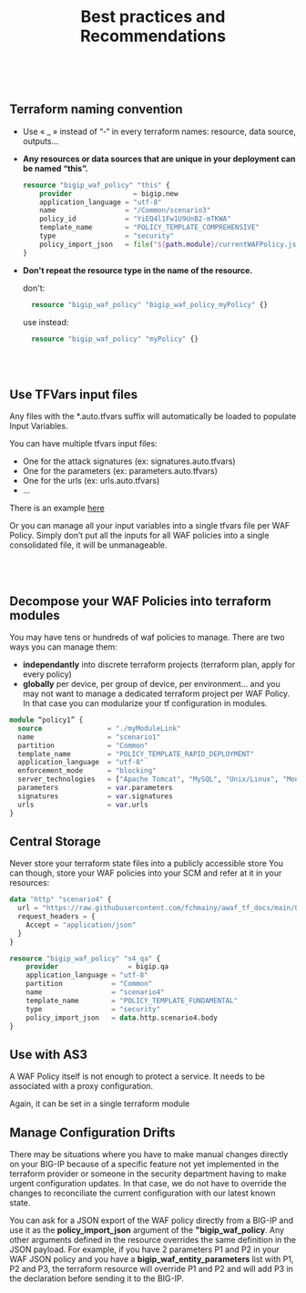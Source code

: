 <div align="center">
  
# Best practices and Recommendations

  
  
</div>
<br> <br> <br> 


## Terraform naming convention

* Use « _ » instead of “-“ in every terraform names: resource, data source, outputs…

* **Any resources or data sources that are unique in your deployment can be named “this”.**
    ```terraform
    resource "bigip_waf_policy" "this" {
        provider	           = bigip.new
        application_language = "utf-8"
        name                 = "/Common/scenario3"
        policy_id            = "YiEQ4l1Fw1U9UnB2-mTKWA"
        template_name        = "POLICY_TEMPLATE_COMPREHENSIVE"
        type                 = "security"
        policy_import_json   = file("${path.module}/currentWAFPolicy.json")
    }
    ```


* **Don't repeat the resource type in the name of the resource.**

     don't:
     ```terraform
       resource "bigip_waf_policy" "bigip_waf_policy_myPolicy" {}
    ```
   use instead:
    ```terraform
      resource "bigip_waf_policy" "myPolicy" {}
  ```


<br> <br> 

## Use TFVars input files

Any files with the *.auto.tfvars suffix will automatically be loaded to populate Input Variables.

You can have multiple tfvars input files:
-	One for the attack signatures (ex: signatures.auto.tfvars)
-	One for the parameters (ex: parameters.auto.tfvars)
-	One for the urls (ex: urls.auto.tfvars)
-	…

There is an example [here](https://github.com/fchmainy/awaf_tf_docs/tree/main/4.multiple#enforcing-attack-signatures-on-the-qa-environment)

Or you can manage all your input variables into a single tfvars file per WAF Policy. 
Simply don’t put all the inputs for all WAF policies into a single consolidated file, it will be unmanageable.

<br> <br> 

## Decompose your WAF Policies into terraform modules
You may have tens or hundreds of waf policies to manage.
There are two ways you can manage them:
 - **independantly** into discrete terraform projects (terraform plan, apply for every policy)
 - **globally** per device, per group of device, per environment... and you may not want to manage a dedicated terraform project per WAF Policy. In that case you can modularize your tf configuration in modules.

```terraform
module “policy1” {
  source                = "./myModuleLink"
  name                  = "scenario1"
  partition             = "Common"
  template_name         = "POLICY_TEMPLATE_RAPID_DEPLOYMENT"
  application_language  = "utf-8"
  enforcement_mode      = "blocking"
  server_technologies   = ["Apache Tomcat", "MySQL", "Unix/Linux", "MongoDB"]
  parameters            = var.parameters
  signatures            = var.signatures
  urls                  = var.urls
}
```

## Central Storage
Never store your terraform state files into a publicly accessible store
You can though, store your WAF policies into your SCM and refer at it in your resources:

```terraform
data "http" "scenario4" {
  url = "https://raw.githubusercontent.com/fchmainy/awaf_tf_docs/main/0.Appendix/scenario4.json"
  request_headers = {
  	Accept = "application/json"
  }
}

resource "bigip_waf_policy" "s4_qa" {
    provider	    	     = bigip.qa
    application_language = "utf-8"
    partition            = "Common"
    name                 = "scenario4"
    template_name        = "POLICY_TEMPLATE_FUNDAMENTAL"
    type                 = "security"
    policy_import_json   = data.http.scenario4.body
}
```


## Use with AS3
A WAF Policy itself is not enough to protect a service. It needs to be associated with a proxy configuration.

Again, it can be set in a single terraform module


## Manage Configuration Drifts
There may be situations where you have to make manual changes directly on your BIG-IP because of a specific feature not yet implemented in the terraform provider or someone in the security department having to make urgent configuration updates.
In that case, we do not have to override the changes to reconciliate the current configuration with our latest known state.

You can ask for a JSON export of the WAF policy directly from a BIG-IP and use it as the **policy_import_json** argument of the **"bigip_waf_policy**. Any other arguments defined in the resource overrides the same definition in the JSON payload.
For example, if you have 2 parameters P1 and P2 in your WAF JSON policy and you have a **bigip_waf_entity_parameters** list with P1, P2 and P3, the terraform resource will override P1 and P2 and will add P3 in the declaration before sending it to the BIG-IP.

